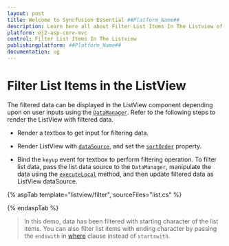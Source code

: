 ```yaml
---
layout: post
title: Welcome to Syncfusion Essential ##Platform_Name##
description: Learn here all about Filter List Items In The Listview of Syncfusion Essential ##Platform_Name## widgets based on HTML5 and jQuery.
platform: ej2-asp-core-mvc
control: Filter List Items In The Listview
publishingplatform: ##Platform_Name##
documentation: ug
---
```


# Filter List Items in the ListView

The filtered data can be displayed in the ListView component depending upon on user inputs using the
[`DataManager`](https://ej2.syncfusion.com/documentation/data/getting-started/). Refer to the
following steps to render the ListView with filtered data.

* Render a textbox to get input for filtering data.

* Render ListView with
[`dataSource`](https://ej2.syncfusion.com/documentation/api/list-view/#datasource), and set
the [`sortOrder`](https://ej2.syncfusion.com/documentation/api/list-view/#sortorder) property.

* Bind the `keyup` event for textbox to perform filtering operation. To filter list data, pass the list data source to the
`DataManager`, manipulate the data using the
[`executeLocal`](https://ej2.syncfusion.com/documentation/api/data/query/#executelocal) method,
and then update filtered data as ListView dataSource.

{% aspTab template="listview/filter", sourceFiles="list.cs" %}

{% endaspTab %}

> In this demo, data has been filtered with starting character of the list items. You can also filter list items with ending
character by passing the `endswith` in
[where](https://ej2.syncfusion.com/documentation/api/data/query/#where)
clause instead of `startswith`.